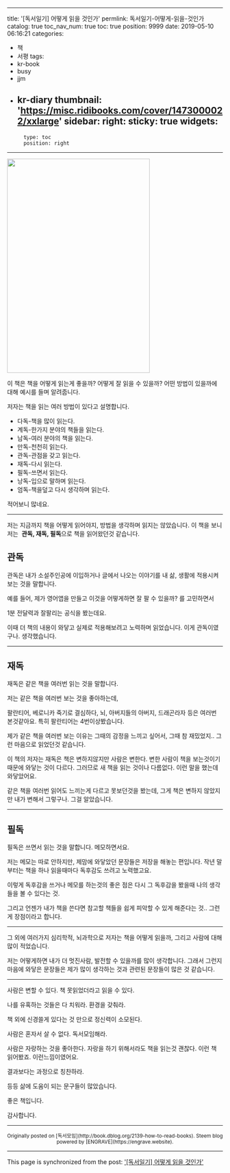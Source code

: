 
---
title: '[독서일기] 어떻게 읽을 것인가'
permlink: 독서일기-어떻게-읽을-것인가
catalog: true
toc_nav_num: true
toc: true
position: 9999
date: 2019-05-10 06:16:21
categories:
- 책
- 서평
tags:
- kr-book
- busy
- jjm
- kr-diary
thumbnail: 'https://misc.ridibooks.com/cover/1473000022/xxlarge'
sidebar:
    right:
        sticky: true
widgets:
    -
        type: toc
        position: right
---


<p><img class="" src="https://misc.ridibooks.com/cover/1473000022/xxlarge"  width="333" height="500" /></p>

이 책은 책을 어떻게 읽는게 좋을까? 
어떻게 잘 읽을 수 있을까? 
어떤 방법이 있을까에 대해 예시를 들며 알려줍니다.

<p>저자는 책을 읽는 여러 방법이 있다고 설명합니다.</p>

* 다독-책을 많이 읽는다.
* 계독-한가지 분야의 책들을 읽는다.
* 남독-여러 분야의 책을 읽는다.
* 만독-천천히 읽는다.
* 관독-관점을 갖고 읽는다.
* 재독-다시 읽는다.
* 필독-쓰면서 읽는다.
* 낭독-입으로 말하며 읽는다.
* 엄독-책을덮고 다시 생각하며 읽는다.

<p>적어보니 많네요.</p>
<hr />
<p>저는 지금까지 책을 어떻게 읽어야지, 방법을 생각하며 읽지는 않았습니다. 이 책을 보니 저는  <strong>관독, 재독, 필독</strong>으로 책을 읽어왔던것 같습니다.</p>
<h2>관독</h2>
<p>관독은 내가 소설주인공에 이입하거나 글에서 나오는 이야기를 내 삶, 생활에 적용시켜보는 것을 말합니다.</p>
<p>예를 들어, 제가 영어앱을 만들고 이것을 어떻게하면 잘 팔 수 있을까? 를 고민하면서</p>
<p>1분 전달력과 잘팔리는 공식을 봤는데요.</p>
<p>이때 더 책의 내용이 와닿고 실제로 적용해보려고 노력하며 읽었습니다. 이게 관독이였구나. 생각했습니다.</p>
<hr />
<h2>재독</h2>
<p>재독은 같은 책을 여러번 읽는 것을 말합니다.</p>
<p>저는 같은 책을 여러번 보는 것을 좋아하는데,</p>
<p>팔란티어, 베로니카 죽기로 결심하다, 뇌, 아버지들의 아버지, 드래곤라자 등은 여러번 본것같아요. 특히 팔란티어는 4번이상봤습니다.</p>
<p>제가 같은 책을 여러번 보는 이유는 그때의 감정을 느끼고 싶어서, 그때 참 재밌었지.. 그런 마음으로 읽었던것 같습니다.</p>
<p>이 책의 저자는 재독은 책은 변하지않지만 사람은 변한다. 변한 사람이 책을 보는것이기 때문에 와닿는 것이 다르다. 그러므로 새 책을 읽는 것이나 다름없다. 이런 말을 했는데 와닿았어요.</p>
<p>같은 책을 여러번 읽어도 느끼는게 다르고 못보던것을 봤는데, 그게 책은 변하지 않았지만 내가 변해서 그렇구나. 그걸 알았습니다.</p>
<hr />
<h2>필독</h2>
<p>필독은 쓰면서 읽는 것을 말합니다. 메모하면서요.</p>
<p>저는 메모는 따로 안하지만, 제맘에 와닿았던 문장들은 저장을 해놓는 편입니다. 작년 말부터는 책을 하나 읽을때마다 독후감도 쓰려고 노력했고요.</p>
<p>이렇게 독후감을 쓰거나 메모를 하는것의 좋은 점은 다시 그 독후감을 봤을때 나의 생각들을 볼 수 있다는 것.</p>
<p>그리고 언젠가 내가 책을 쓴다면 참고할 책들을 쉽게 피악할 수 있게 해준다는 것.. 그런게 장점이라고 합니다.</p>
<hr />
<p>그 외에 여러가지 심리학적, 뇌과학으로 저자는 책을 어떻게 읽을까, 그리고 사람에 대해 많이 적었습니다.</p>
<p>저는 어떻게하면 내가 더 멋진사람, 발전할 수 있을까를 많이 생각합니다. 그래서 그런지 마음에 와닿은 문장들은 제가 많이 생각하는 것과 관련된 문장들이 많은 것 같습니다.</p>
<hr />
<p>사람은 변할 수 있다. 책 못읽었더라고 읽을 수 있다.</p>
<p>나를 유혹하는 것들은 다 치워라. 환경을 갖춰라.</p>
<p>책 외에 신경쓸게 있다는 것 만으로 정신력이 소모된다.</p>
<p>사람은 혼자서 살 수 없다. 독서모임해라.</p>
<p>사람은 자랑하는 것을 좋아한다. 자랑을 하기 위해서라도 책을 읽는것 괜찮다. 이런 책 읽어봤죠. 이런느낌이였어요.</p>
<p>결과보다는 과정으로 칭찬하라.</p>
<p>등등 삶에 도움이 되는 문구들이 많았습니다.</p>
<p>좋은 책입니다.</p>
<p>감사합니다.</p>



***
<center><sup>Originally posted on [독서모임](http://book.dblog.org/2139-how-to-read-books). Steem blog powered by [ENGRAVE](https://engrave.website).</sup></center>

- - -

This page is synchronized from the post: ['[독서일기] 어떻게 읽을 것인가'](https://steempeak.com/@jacobyu/2139-how-to-read-books)
